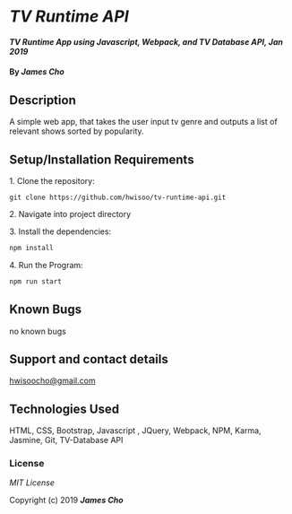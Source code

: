 # _TV Runtime API_

#### _TV Runtime App using Javascript, Webpack, and TV Database API, Jan 2019_

#### By _**James Cho**_

## Description

A simple web app, that takes the user input tv genre and outputs a list of relevant shows sorted by popularity.

## Setup/Installation Requirements

1\. Clone the repository:

```
git clone https://github.com/hwisoo/tv-runtime-api.git
```
2\. Navigate into project directory


3\. Install the dependencies:

```bash
npm install
```
4\. Run the Program:

```bash
npm run start
```




## Known Bugs

no known bugs

## Support and contact details

hwisoocho@gmail.com

## Technologies Used

HTML, CSS, Bootstrap, Javascript , JQuery, Webpack, NPM, Karma, Jasmine, Git, TV-Database API

### License

*MIT License*

Copyright (c) 2019 **_James Cho_**
